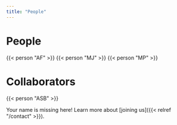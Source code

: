 ```yaml
---
title: "People"
---
```


# People

<div class="people-card-container">
    {{< person "AF" >}}
    {{< person "MJ" >}}
    {{< person "MP" >}}
</div>

# Collaborators

<div class="people-card-container">
    {{< person "ASB" >}}
</div>

Your name is missing here! Learn more about [joining us]({{< relref "/contact" >}}).

<!-- 
# Alumni & Alumnae

- Pia Baronetzky
- [Marek Cerny](http://marekcerny.com) (now a Ph.D. student with [Floris Geerts](https://fgeerts.github.io/) at the University of Antwerp)
- Ege Erdogan
- Katharina Hagedorn
- Ferdinand Hölzl (now a master's student at University of Hamburg)
- [Barış Onarıcı](https://www.linkedin.com/in/barisonarici-a271828182845904523/)
- Yevhenii Sharapov
- [Franz Srambical](https://srambical.fr/) (now building AGI at [p(doom)](https://pdoom.org))
- Tejas Srinivasan
- Kalyan Varma Nadimpalli (now a research assistant at IIT Madras) -->
